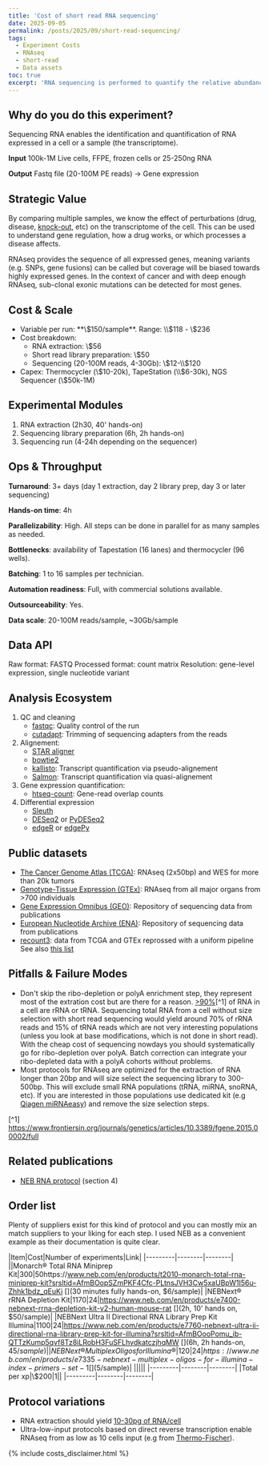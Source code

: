 ```yaml
---
title: 'Cost of short read RNA sequencing'
date: 2025-09-05
permalink: /posts/2025/09/short-read-sequencing/
tags:
  - Experiment Costs
  - RNAseq
  - short-read
  - Data assets
toc: true
excerpt: 'RNA sequencing is performed to quantify the relative abundance of various RNA in a sample.'
---
```


## Why do you do this experiment?

Sequencing RNA enables the identification and quantification of RNA expressed in a cell or a sample (the transcriptome).

**Input** 100k-1M Live cells, FFPE, frozen cells or 25-250ng RNA

**Output** Fastq file (20-100M PE reads) -> Gene expression

## Strategic Value

By comparing multiple samples, we know the effect of perturbations (drug, disease, [knock-out](/2025-09-02-single-ko.md), etc) on the transcriptome of the cell. This can be used to understand gene regulation, how a drug works, or which processes a disease affects.

RNAseq provides the sequence of all expressed genes, meaning variants (e.g. SNPs, gene fusions) can be called but coverage will be biased towards highly expressed genes.
In the context of cancer and with deep enough RNAseq, sub-clonal exonic mutations can be detected for most genes.

## Cost & Scale

- Variable per run: **\\$150/sample**. Range: \\$118 - \\$236
- Cost breakdown:
    + RNA extraction: \\$56
    + Short read library preparation: \\$50
    + Sequencing (20-100M reads, 4-30Gb): \\$12-\\$120
- Capex: Thermocycler (\\$10-20k), TapeStation (\\$6-30k), NGS Sequencer (\\$50k-1M)

## Experimental Modules

1. RNA extraction (2h30, 40' hands-on)
2. Sequencing library preparation (6h, 2h hands-on)
3. Sequencing run (4-24h depending on the sequencer)

## Ops & Throughput

**Turnaround**: 3+ days (day 1 extraction, day 2 library prep, day 3 or later sequencing)

**Hands-on time**: 4h

**Parallelizability**: High. All steps can be done in parallel for as many samples as needed.

**Bottlenecks**: availability of Tapestation (16 lanes) and thermocycler (96 wells).

**Batching**: 1 to 16 samples per technician.

**Automation readiness**: Full, with commercial solutions available.

**Outsourceability**: Yes.

**Data scale**: 20-100M reads/sample, ~30Gb/sample

## Data API
Raw format: FASTQ
Processed format: count matrix
Resolution: gene-level expression, single nucleotide variant

## Analysis Ecosystem

1. QC and cleaning
    - [fastqc](https://www.bioinformatics.babraham.ac.uk/projects/fastqc/): Quality control of the run
    - [cutadapt](https://cutadapt.readthedocs.io/en/stable/): Trimming of sequencing adapters from the reads
2. Alignement:
    - [STAR aligner](https://hbctraining.github.io/Intro-to-rnaseq-hpc-O2/lessons/03_alignment.html)
    - [bowtie2](https://bowtie-bio.sourceforge.net/bowtie2/index.shtml) 
    - [kallisto](https://pachterlab.github.io/kallisto/about): Transcript quantification via pseudo-alignement
    - [Salmon](https://combine-lab.github.io/salmon/): Transcript quantification via quasi-alignement
3. Gene expression quantification:
    - [htseq-count](https://htseq.readthedocs.io/en/release_0.11.1/count.html): Gene-read overlap counts
4. Differential expression
    - [Sleuth](https://pachterlab.github.io/sleuth_walkthroughs/trapnell/analysis.html)
    - [DESeq2](https://bioconductor.org/packages/release/bioc/html/DESeq2.html) or [PyDESeq2](https://pydeseq2.readthedocs.io/en/stable/)
    <!-- - [glmgampoi](https://bioconductor.org/packages/release/bioc/html/glmGamPoi.html) -->
    - [edgeR](https://bioconductor.org/packages/release/bioc/html/edgeR.html) or [edgePy](https://edgepy.readthedocs.io/en/latest/index.html)

## Public datasets

- [The Cancer Genome Atlas (TCGA)](https://www.cancer.gov/ccg/research/genome-sequencing/tcga): RNAseq (2x50bp) and WES for more than 20k tumors
- [Genotype-Tissue Expression (GTEx)](https://gtexportal.org/home/): RNAseq from all major organs from >700 individuals
- [Gene Expression Omnibus (GEO)](https://www.ncbi.nlm.nih.gov/geo/): Repository of sequencing data from publications
- [European Nucleotide Archive (ENA)](https://www.ebi.ac.uk/ena/browser/home): Repository of sequencing data from publications
- [recount3](https://rna.recount.bio/): data from TCGA and GTEx reprossed with a uniform pipeline
See also [this list](https://bigomics.ch/blog/ultimate-guide-to-public-rnaseq-and-sc-rna-seq-databases/)

## Pitfalls & Failure Modes

- Don't skip the ribo-depletion or polyA enrichment step, they represent most of the extration cost but are there for a reason. [>90%](https://www.frontiersin.org/files/Articles/127231/fgene-06-00002-HTML/image_m/fgene-06-00002-t001.jpg)[^1] of RNA in a cell are rRNA or tRNA. Sequencing total RNA from a cell without size selection with short read sequencing would yield around 70% of rRNA reads and 15% of tRNA reads which are not very interesting populations (unless you look at base modifications, which is not done in short read). With the cheap cost of sequencing nowdays you should systematically go for ribo-depletion over polyA. Batch correction can integrate your ribo-depleted data with a polyA cohorts without problems.
- Most protocols for RNAseq are optimized for the extraction of RNA longer than 20bp and will size select the sequencing library to 300-500bp. This will exclude small RNA populations (tRNA, miRNA, snoRNA, etc). If you are interested in those populations use dedicated kit (e.g [Qiagen miRNAeasy](https://www.qiagen.com/us/product-categories/discovery-and-translational-research/dna-rna-purification/rna-purification/mirna)) and remove the size selection steps.

[^1] https://www.frontiersin.org/journals/genetics/articles/10.3389/fgene.2015.00002/full

## Related publications

- [NEB RNA protocol](https://www.neb.com/en/-/media/nebus/files/manuals/manuale7760_e7765-w-umi-rna-adaptors-e7416.pdf) (section 4)

## Order list

Plenty of suppliers exist for this kind of protocol and you can mostly mix an match suppliers to your liking for each step. I used NEB as a convenient example as their documentation is quite clear.

|Item|Cost|Number of experiments|Link|
|---------|--------|--------|
||Monarch® Total RNA Miniprep Kit|300|50https://www.neb.com/en/products/t2010-monarch-total-rna-miniprep-kit?srsltid=AfmBOopSZmPKF4Cfc-PLtnsJVH3Cw5xaUBpW1I56u-Zhhk1bdz_qEuKi [](30 minutes fully hands-on, $6/sample)|
|NEBNext® rRNA Depletion Kit|1170|24|https://www.neb.com/en/products/e7400-nebnext-rrna-depletion-kit-v2-human-mouse-rat [](2h, 10' hands on, $50/sample)|
|NEBNext Ultra II Directional RNA Library Prep Kit Illumina|1100|24|https://www.neb.com/en/products/e7760-nebnext-ultra-ii-directional-rna-library-prep-kit-for-illumina?srsltid=AfmBOooPomu_ib-QTTzKump5qvf8Tz8iLRobH3FuSFLhvdkatczjhqMW [](6h, 2h hands-on, $45/sample)|
|NEBNext® Multiplex Oligos for Illumina®|120|24|https://www.neb.com/en/products/e7335-nebnext-multiplex-oligos-for-illumina-index-primers-set-1 []($5/sample)|
|||||
|---------|--------|--------|
|Total per xp|\\$200|1||
|---------|--------|--------|

## Protocol variations

- RNA extraction should yield [10-30pg of RNA/cell](https://www.qiagen.com/us/resources/faq/2946)
- Ultra-low-input protocols based on direct reverse transcription enable RNAseq from as low as 10 cells input (e.g from [Thermo-Fischer](https://www.thermofisher.com/fr/fr/home/life-science/pcr/reverse-transcription/superscript-cellsdirect.html)).


{% include costs_disclaimer.html %}
